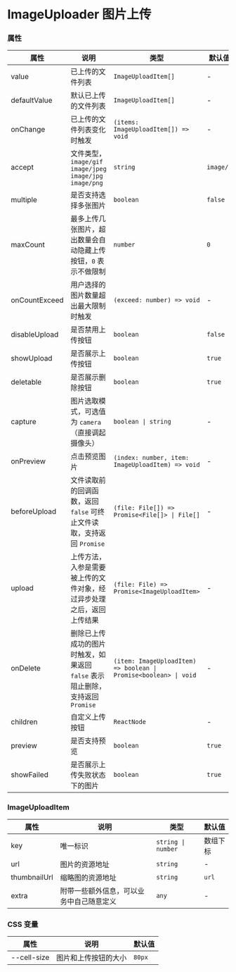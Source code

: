 # ImageUploader 图片上传

<code src="./demos/demo1.tsx"></code>
<code src="./demos/demo2.tsx"></code>

### 属性

| 属性          | 说明                                                                          | 类型                                                             | 默认值    |
| ------------- | ----------------------------------------------------------------------------- | ---------------------------------------------------------------- | --------- |
| value         | 已上传的文件列表                                                              | `ImageUploadItem[]`                                              | -         |
| defaultValue  | 默认已上传的文件列表                                                          | `ImageUploadItem[]`                                              | -         |
| onChange      | 已上传的文件列表变化时触发                                                    | `(items: ImageUploadItem[]) => void`                             | -         |
| accept        | 文件类型，`image/gif` `image/jpeg` `image/jpg` `image/png`                    | `string`                                                         | `image/*` |
| multiple      | 是否支持选择多张图片                                                          | `boolean`                                                        | `false`   |
| maxCount      | 最多上传几张图片，超出数量会自动隐藏上传按钮，`0` 表示不做限制                | `number`                                                         | `0`       |
| onCountExceed | 用户选择的图片数量超出最大限制时触发                                          | `(exceed: number) => void`                                       | -         |
| disableUpload | 是否禁用上传按钮                                                              | `boolean`                                                        | `false`   |
| showUpload    | 是否展示上传按钮                                                              | `boolean`                                                        | `true`    |
| deletable     | 是否展示删除按钮                                                              | `boolean`                                                        | `true`    |
| capture       | 图片选取模式，可选值为 `camera`（直接调起摄像头）                             | `boolean \| string`                                              | -         |
| onPreview     | 点击预览图片                                                                  | `(index: number, item: ImageUploadItem) => void`                 | -         |
| beforeUpload  | 文件读取前的回调函数，返回 `false` 可终止文件读取，支持返回 `Promise`         | `(file: File[]) => Promise<File[]> \| File[]`                    | -         |
| upload        | 上传方法，入参是需要被上传的文件对象，经过异步处理之后，返回上传结果          | `(file: File) => Promise<ImageUploadItem>`                       | -         |
| onDelete      | 删除已上传成功的图片时触发，如果返回 `false` 表示阻止删除，支持返回 `Promise` | `(item: ImageUploadItem) => boolean \| Promise<boolean> \| void` | -         |
| children      | 自定义上传按钮                                                                | `ReactNode`                                                      | -         |
| preview       | 是否支持预览                                                                  | `boolean`                                                        | `true`    |
| showFailed    | 是否展示上传失败状态下的图片                                                  | `boolean`                                                        | `true`    |

### ImageUploadItem

| 属性         | 说明                                     | 类型               | 默认值   |
| ------------ | ---------------------------------------- | ------------------ | -------- |
| key          | 唯一标识                                 | `string \| number` | 数组下标 |
| url          | 图片的资源地址                           | `string`           | -        |
| thumbnailUrl | 缩略图的资源地址                         | `string`           | `url`    |
| extra        | 附带一些额外信息，可以业务中自己随意定义 | `any`              | -        |

### CSS 变量

| 属性        | 说明                 | 默认值 |
| ----------- | -------------------- | ------ |
| --cell-size | 图片和上传按钮的大小 | `80px` |
